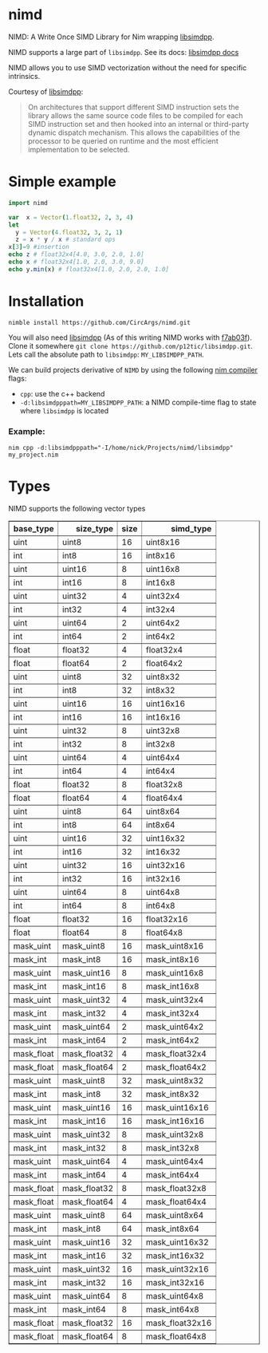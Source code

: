 # nimd
NIMD: A Write Once SIMD Library for Nim wrapping [libsimdpp](https://github.com/p12tic/libsimdpp).

NIMD supports a large part of `libsimdpp`. See its docs: [libsimdpp docs](https://p12tic.github.io/libsimdpp/v2.2-dev/libsimdpp/w/)

NIMD allows you to use SIMD vectorization without the need for specific intrinsics. 

Courtesy of [libsimdpp](https://github.com/p12tic/libsimdpp):

> On architectures that support different SIMD instruction sets the library allows the same source code files to be compiled for each SIMD instruction set and then hooked into an internal or third-party dynamic dispatch mechanism. This allows the capabilities of the processor to be queried on runtime and the most efficient implementation to be selected.


# Simple example
```nim
import nimd

var  x = Vector(1.float32, 2, 3, 4)
let 
  y = Vector(4.float32, 3, 2, 1)
  z = x * y / x # standard ops
x[3]=9 #insertion
echo z # float32x4[4.0, 3.0, 2.0, 1.0]
echo x # float32x4[1.0, 2.0, 3.0, 9.0]
echo y.min(x) # float32x4[1.0, 2.0, 2.0, 1.0]
```

# Installation
`nimble install https://github.com/CircArgs/nimd.git`

You will also need [libsimdpp](https://github.com/p12tic/libsimdpp) (As of this writing NIMD works with [f7ab03f](https://github.com/p12tic/libsimdpp/commit/f7ab03f4b1e94fc24d5dfff29baf2b71bb07b91d)). Clone it somewhere `git clone https://github.com/p12tic/libsimdpp.git`. Lets call the absolute path to `libsimdpp`: `MY_LIBSIMDPP_PATH`.

We can build projects derivative of `NIMD` by using the following [nim compiler](https://nim-lang.org/docs/nimc.html) flags:

- `cpp`: use the c++ backend
- `-d:libsimdpppath=MY_LIBSIMDPP_PATH`: a NIMD compile-time flag to state where `libsimdpp` is located

### Example:
`nim cpp -d:libsimdpppath="-I/home/nick/Projects/nimd/libsimdpp" my_project.nim`

# Types
NIMD supports the following vector types
<table border="1" class="dataframe">  <thead>    <tr style="text-align: right;">      <th>base_type</th>      <th>size_type</th>      <th>size</th>      <th>simd_type</th>    </tr>  </thead>  <tbody>    <tr>      <td>uint</td>      <td>uint8</td>      <td>16</td>      <td>uint8x16</td>    </tr>    <tr>      <td>int</td>      <td>int8</td>      <td>16</td>      <td>int8x16</td>    </tr>    <tr>      <td>uint</td>      <td>uint16</td>      <td>8</td>      <td>uint16x8</td>    </tr>    <tr>      <td>int</td>      <td>int16</td>      <td>8</td>      <td>int16x8</td>    </tr>    <tr>      <td>uint</td>      <td>uint32</td>      <td>4</td>      <td>uint32x4</td>    </tr>    <tr>      <td>int</td>      <td>int32</td>      <td>4</td>      <td>int32x4</td>    </tr>    <tr>      <td>uint</td>      <td>uint64</td>      <td>2</td>      <td>uint64x2</td>    </tr>    <tr>      <td>int</td>      <td>int64</td>      <td>2</td>      <td>int64x2</td>    </tr>    <tr>      <td>float</td>      <td>float32</td>      <td>4</td>      <td>float32x4</td>    </tr>    <tr>      <td>float</td>      <td>float64</td>      <td>2</td>      <td>float64x2</td>    </tr>    <tr>      <td>uint</td>      <td>uint8</td>      <td>32</td>      <td>uint8x32</td>    </tr>    <tr>      <td>int</td>      <td>int8</td>      <td>32</td>      <td>int8x32</td>    </tr>    <tr>      <td>uint</td>      <td>uint16</td>      <td>16</td>      <td>uint16x16</td>    </tr>    <tr>      <td>int</td>      <td>int16</td>      <td>16</td>      <td>int16x16</td>    </tr>    <tr>      <td>uint</td>      <td>uint32</td>      <td>8</td>      <td>uint32x8</td>    </tr>    <tr>      <td>int</td>      <td>int32</td>      <td>8</td>      <td>int32x8</td>    </tr>    <tr>      <td>uint</td>      <td>uint64</td>      <td>4</td>      <td>uint64x4</td>    </tr>    <tr>      <td>int</td>      <td>int64</td>      <td>4</td>      <td>int64x4</td>    </tr>    <tr>      <td>float</td>      <td>float32</td>      <td>8</td>      <td>float32x8</td>    </tr>    <tr>      <td>float</td>      <td>float64</td>      <td>4</td>      <td>float64x4</td>    </tr>    <tr>      <td>uint</td>      <td>uint8</td>      <td>64</td>      <td>uint8x64</td>    </tr>    <tr>      <td>int</td>      <td>int8</td>      <td>64</td>      <td>int8x64</td>    </tr>    <tr>      <td>uint</td>      <td>uint16</td>      <td>32</td>      <td>uint16x32</td>    </tr>    <tr>      <td>int</td>      <td>int16</td>      <td>32</td>      <td>int16x32</td>    </tr>    <tr>      <td>uint</td>      <td>uint32</td>      <td>16</td>      <td>uint32x16</td>    </tr>    <tr>      <td>int</td>      <td>int32</td>      <td>16</td>      <td>int32x16</td>    </tr>    <tr>      <td>uint</td>      <td>uint64</td>      <td>8</td>      <td>uint64x8</td>    </tr>    <tr>      <td>int</td>      <td>int64</td>      <td>8</td>      <td>int64x8</td>    </tr>    <tr>      <td>float</td>      <td>float32</td>      <td>16</td>      <td>float32x16</td>    </tr>    <tr>      <td>float</td>      <td>float64</td>      <td>8</td>      <td>float64x8</td>    </tr>    <tr>      <td>mask_uint</td>      <td>mask_uint8</td>      <td>16</td>      <td>mask_uint8x16</td>    </tr>    <tr>      <td>mask_int</td>      <td>mask_int8</td>      <td>16</td>      <td>mask_int8x16</td>    </tr>    <tr>      <td>mask_uint</td>      <td>mask_uint16</td>      <td>8</td>      <td>mask_uint16x8</td>    </tr>    <tr>      <td>mask_int</td>      <td>mask_int16</td>      <td>8</td>      <td>mask_int16x8</td>    </tr>    <tr>      <td>mask_uint</td>      <td>mask_uint32</td>      <td>4</td>      <td>mask_uint32x4</td>    </tr>    <tr>      <td>mask_int</td>      <td>mask_int32</td>      <td>4</td>      <td>mask_int32x4</td>    </tr>    <tr>      <td>mask_uint</td>      <td>mask_uint64</td>      <td>2</td>      <td>mask_uint64x2</td>    </tr>    <tr>      <td>mask_int</td>      <td>mask_int64</td>      <td>2</td>      <td>mask_int64x2</td>    </tr>    <tr>      <td>mask_float</td>      <td>mask_float32</td>      <td>4</td>      <td>mask_float32x4</td>    </tr>    <tr>      <td>mask_float</td>      <td>mask_float64</td>      <td>2</td>      <td>mask_float64x2</td>    </tr>    <tr>      <td>mask_uint</td>      <td>mask_uint8</td>      <td>32</td>      <td>mask_uint8x32</td>    </tr>    <tr>      <td>mask_int</td>      <td>mask_int8</td>      <td>32</td>      <td>mask_int8x32</td>    </tr>    <tr>      <td>mask_uint</td>      <td>mask_uint16</td>      <td>16</td>      <td>mask_uint16x16</td>    </tr>    <tr>      <td>mask_int</td>      <td>mask_int16</td>      <td>16</td>      <td>mask_int16x16</td>    </tr>    <tr>      <td>mask_uint</td>      <td>mask_uint32</td>      <td>8</td>      <td>mask_uint32x8</td>    </tr>    <tr>      <td>mask_int</td>      <td>mask_int32</td>      <td>8</td>      <td>mask_int32x8</td>    </tr>    <tr>      <td>mask_uint</td>      <td>mask_uint64</td>      <td>4</td>      <td>mask_uint64x4</td>    </tr>    <tr>      <td>mask_int</td>      <td>mask_int64</td>      <td>4</td>      <td>mask_int64x4</td>    </tr>    <tr>      <td>mask_float</td>      <td>mask_float32</td>      <td>8</td>      <td>mask_float32x8</td>    </tr>    <tr>      <td>mask_float</td>      <td>mask_float64</td>      <td>4</td>      <td>mask_float64x4</td>    </tr>    <tr>      <td>mask_uint</td>      <td>mask_uint8</td>      <td>64</td>      <td>mask_uint8x64</td>    </tr>    <tr>      <td>mask_int</td>      <td>mask_int8</td>      <td>64</td>      <td>mask_int8x64</td>    </tr>    <tr>      <td>mask_uint</td>      <td>mask_uint16</td>      <td>32</td>      <td>mask_uint16x32</td>    </tr>    <tr>      <td>mask_int</td>      <td>mask_int16</td>      <td>32</td>      <td>mask_int16x32</td>    </tr>    <tr>      <td>mask_uint</td>      <td>mask_uint32</td>      <td>16</td>      <td>mask_uint32x16</td>    </tr>    <tr>      <td>mask_int</td>      <td>mask_int32</td>      <td>16</td>      <td>mask_int32x16</td>    </tr>    <tr>      <td>mask_uint</td>      <td>mask_uint64</td>      <td>8</td>      <td>mask_uint64x8</td>    </tr>    <tr>      <td>mask_int</td>      <td>mask_int64</td>      <td>8</td>      <td>mask_int64x8</td>    </tr>    <tr>      <td>mask_float</td>      <td>mask_float32</td>      <td>16</td>      <td>mask_float32x16</td>    </tr>    <tr>      <td>mask_float</td>      <td>mask_float64</td>      <td>8</td>      <td>mask_float64x8</td>    </tr>  </tbody></table>
